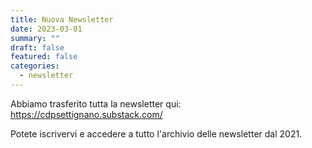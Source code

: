 ```yaml
---
title: Nuova Newsletter
date: 2023-03-01
summary: ""
draft: false
featured: false
categories:
  - newsletter
---
```


Abbiamo trasferito tutta la newsletter qui: <https://cdpsettignano.substack.com/>

Potete iscrivervi e accedere a tutto l'archivio delle newsletter dal 2021.